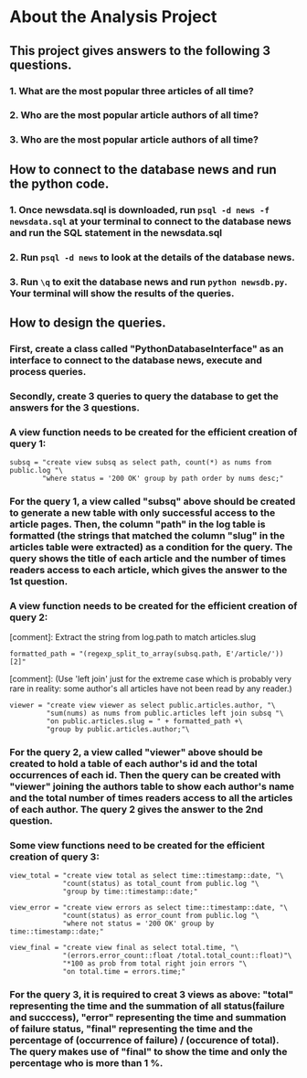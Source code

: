 # About the Analysis Project
## This project gives answers to the following 3 questions.
### 1. What are the most popular three articles of all time?
### 2. Who are the most popular article authors of all time?
### 3. Who are the most popular article authors of all time?

## How to connect to the database news and run the python code.
### 1. Once newsdata.sql is downloaded, run ```psql -d news -f newsdata.sql``` at your terminal to connect to the database news and run the SQL statement in the newsdata.sql
### 2. Run ```psql -d news``` to look at the details of the database news.
### 3. Run ```\q``` to exit the database news and run ```python newsdb.py```. Your terminal will show the results of the queries.

## How to design the queries.
### First, create a class called "PythonDatabaseInterface" as an interface to connect to the database news, execute and process queries.

### Secondly, create 3 queries to query the database to get the answers for the 3 questions.

### A view function needs to be created for the efficient creation of query 1:
```
subsq = "create view subsq as select path, count(*) as nums from public.log "\
        "where status = '200 OK' group by path order by nums desc;"
```

### For the query 1, a view called "subsq" above should be created to generate a new table with only successful access to the article pages. Then, the column "path" in the log table is formatted (the strings that matched the column "slug" in the articles table were extracted) as a condition for the query. The query shows the title of each article and the number of times readers access to each article, which gives the answer to the 1st question.

### A view function needs to be created for the efficient creation of query 2:

[comment]: Extract the string from log.path to match articles.slug
```
formatted_path = "(regexp_split_to_array(subsq.path, E'/article/'))[2]"
```

[comment]: (Use 'left join' just for the extreme case which is probably very rare in reality: some author's all articles have not been read by any reader.)
```
viewer = "create view viewer as select public.articles.author, "\
         "sum(nums) as nums from public.articles left join subsq "\
         "on public.articles.slug = " + formatted_path +\
         "group by public.articles.author;"\
```
### For the query 2, a view called "viewer" above should be created to hold a table of each author's id and the total occurrences of each id. Then the query can be created with "viewer" joining the authors table to show each author's name and the total number of times readers access to all the articles of each author. The query 2 gives the answer to the 2nd question.

### Some view functions need to be created for the efficient creation of query 3:
```
view_total = "create view total as select time::timestamp::date, "\
             "count(status) as total_count from public.log "\
             "group by time::timestamp::date;"

view_error = "create view errors as select time::timestamp::date, "\
             "count(status) as error_count from public.log "\
             "where not status = '200 OK' group by time::timestamp::date;"

view_final = "create view final as select total.time, "\
             "(errors.error_count::float /total.total_count::float)"\
             "*100 as prob from total right join errors "\
             "on total.time = errors.time;"
```

### For the query 3, it is required to creat 3 views as above: "total" representing the time and the summation of all status(failure and succcess), "error" representing the time and summation of failure status, "final" representing the time and the percentage of (occurrence of failure) / (occurence of total). The query makes use of "final" to show the time and only the percentage who is more than 1 %.
